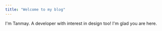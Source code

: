 ```yaml
---
title: "Welcome to my blog"
---
```

I'm Tanmay. A developer with interest in design too!
I'm glad you are here. 

